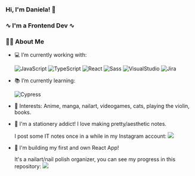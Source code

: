### Hi, I'm Daniela! 👋

### ∿ I'm a Frontend Dev ∿

### :woman_technologist: About Me

- :computer: I’m currently working with:

  ![JavaScript](https://img.shields.io/badge/-JavaScript-F7DF1E?logo=JavaScript&logoColor=white) ![TypeScript](https://img.shields.io/badge/-TypeScript-3178C6?logo=TypeScript&logoColor=white) ![React](https://img.shields.io/badge/-React-61DAFB?logo=React&logoColor=black) ![Sass](https://img.shields.io/badge/-Sass-CC6699?logo=Sass&logoColor=white)
  ![VisualStudio](https://img.shields.io/badge/-Visual%20Studio%20Code-007ACC?logo=Visual-Studio-Code) ![Jira](https://img.shields.io/badge/-Jira-0052CC?logo=Jira-Software) 
  
- :books: I’m currently learning:

  ![Cypress](https://img.shields.io/badge/-Cypress-00a138?logo=Cypress)

- :purple_heart: Interests: Anime, manga, nailart, videogames, cats, playing the violin, books.

- :pencil: I'm a stationery addict! I love making pretty/aesthetic notes.

  I post some IT notes once in a while in my Instagram account: <a href="https://instagram.com/mitsudani"><img src="https://img.shields.io/badge/-@mitsudani-E4405F?style=flat&logo=Instagram&logoColor=white"/></a>

- :nail_care: I'm building my first and own React App!

  It's a nailart/nail polish organizer, you can see my progress in this repository: <a href="https://github.com/mitsudani/tsume-frontend"><img src="https://img.shields.io/badge/-GitHub-grey?logo=GitHub"/></a>



